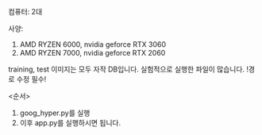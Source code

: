 컴퓨터: 2대

사양: 
1. AMD RYZEN 6000, nvidia geforce RTX 3060
2. AMD RYZEN 7000, nvidia geforce RTX 2060

training, test 이미지는 모두 자작 DB입니다.
실험적으로 실행한 파일이 많습니다.
!경로 수정 필수!


<순서>
1. goog_hyper.py를 실행
2. 이후 app.py를 실행하시면 됩니다.
